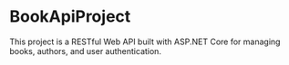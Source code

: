 # BookApiProject
This project is a RESTful Web API built with ASP.NET Core for managing books, authors, and user authentication.
